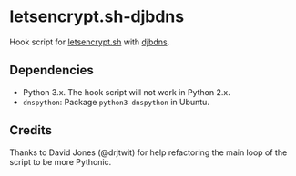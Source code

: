 # letsencrypt.sh-djbdns

Hook script for [letsencrypt.sh](https://github.com/lukas2511/letsencrypt.sh)
with [djbdns](http://cr.yp.to/djbdns.html).

## Dependencies

 * Python 3.x. The hook script will not work in Python 2.x.
 * `dnspython`: Package `python3-dnspython` in Ubuntu.

## Credits

Thanks to David Jones (@drjtwit) for help refactoring the main loop of the
script to be more Pythonic.
